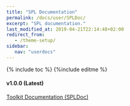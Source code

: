 ```yaml
---
title: "SPL Documentation"
permalink: /docs/user/SPLDoc/
excerpt: "SPL documentation."
last_modified_at: 2019-04-21T22:14:48+02:00
redirect_from:
   - /theme-setup/
sidebar:
   nav: "userdocs"
---
```

{% include toc %}
{%include editme %}

#### v1.0.0 (Latest)

[Toolkit Documentation (SPLDoc)](/streamsx.crossdc-failover/doc/v1.0.0/spldoc/html/)
